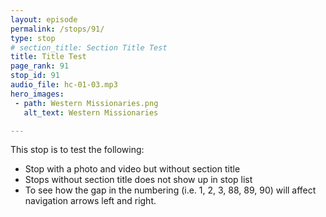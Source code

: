 ```yaml
---
layout: episode
permalink: /stops/91/
type: stop
# section_title: Section Title Test
title: Title Test
page_rank: 91
stop_id: 91
audio_file: hc-01-03.mp3
hero_images:
 - path: Western Missionaries.png
   alt_text: Western Missionaries

---
```


This stop is to test the following:
- Stop with a photo and video but without section title
- Stops without section title does not show up in stop list 
- To see how the gap in the numbering (i.e. 1, 2, 3, 88, 89, 90) will affect navigation arrows left and right.